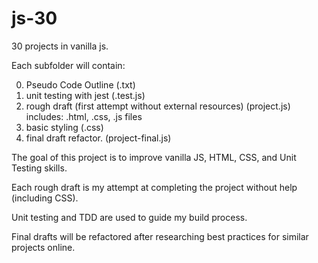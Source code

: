# js-30

30 projects in vanilla js.

Each subfolder will contain:

0. Pseudo Code Outline (.txt)
1. unit testing with jest (.test.js)
1. rough draft (first attempt without external resources) (project.js)
   includes: .html, .css, .js files
1. basic styling (.css)
1. final draft refactor. (project-final.js)

The goal of this project is to improve vanilla JS, HTML, CSS, and Unit Testing skills.

Each rough draft is my attempt at completing the project without help (including CSS).

Unit testing and TDD are used to guide my build process.

Final drafts will be refactored after researching best practices for similar projects online.
